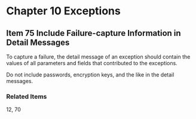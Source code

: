 # Chapter 10 Exceptions

## Item 75 Include Failure-capture Information in Detail Messages

To capture a failure, the detail message of an exception should contain the values of all parameters and fields that
contributed to the exceptions.

Do not include passwords, encryption keys, and the like in the detail messages.

### Related Items

12, 70